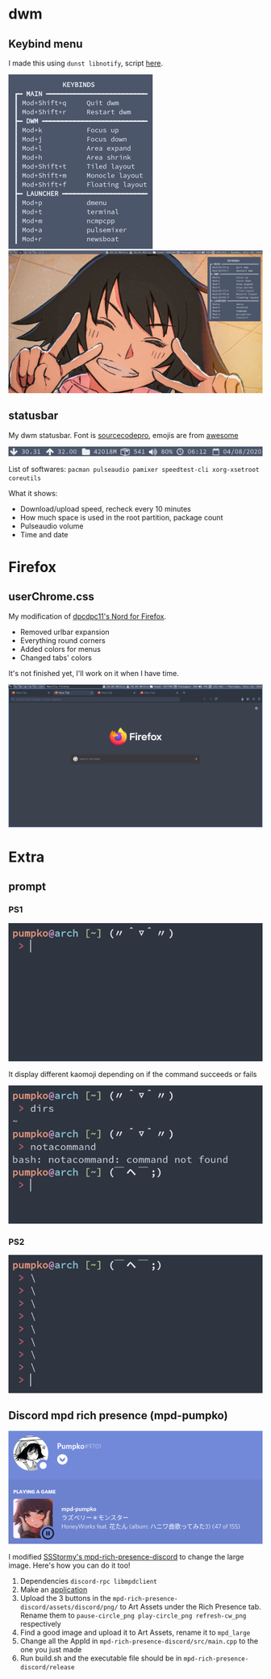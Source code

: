 # dwm
## Keybind menu
I made this using ```dunst libnotify```, script [here](https://github.com/giabao141104/dotfiles/blob/master/bin/key).

![keybind menu](https://github.com/giabao141104/dotfiles/blob/master/dwm/keybind.png)
![keybind menu](https://github.com/giabao141104/dotfiles/blob/master/dwm/keybind-full.png)
## statusbar
My dwm statusbar. Font is [sourcecodepro](https://www.archlinux.org/packages/extra/any/adobe-source-code-pro-fonts/), emojis are from [awesome](https://www.archlinux.org/packages/community/any/awesome-terminal-fonts/)

![statusbar](https://github.com/giabao141104/dotfiles/blob/master/dwm/statusbar.png)

List of softwares: ```pacman pulseaudio pamixer speedtest-cli xorg-xsetroot coreutils```

What it shows:
* Download/upload speed, recheck every 10 minutes
* How much space is used in the root partition, package count
* Pulseaudio volume
* Time and date

# Firefox
## userChrome.css
My modification of [dpcdpc11's Nord for Firefox](https://www.deviantart.com/dpcdpc11/art/Nord-for-Firefox-837860916).

* Removed urlbar expansion
* Everything round corners
* Added colors for menus
* Changed tabs' colors

It's not finished yet, I'll work on it when I have time.

![userChrome.css](https://github.com/giabao141104/dotfiles/blob/master/firefox/2020-07-23_01-46-16_R.png)

# Extra
## prompt
### PS1
![ps1](https://github.com/giabao141104/dotfiles/blob/master/extra/prompt/2020-07-23_23-39-04_A.png)

It display different kaomoji depending on if the command succeeds or fails

![logic](https://github.com/giabao141104/dotfiles/blob/master/extra/prompt/2020-07-23_23-38-43_A.png)
### PS2
![ps2](https://github.com/giabao141104/dotfiles/blob/master/extra/prompt/2020-07-23_23-38-55_A.png)
## Discord mpd rich presence (mpd-pumpko)
![mpd rich presence](https://github.com/giabao141104/dotfiles/blob/master/mpd-rich-presence-discord/2020-07-31_04-18-12_A.png)

I modified [SSStormy's mpd-rich-presence-discord](https://github.com/SSStormy/mpd-rich-presence-discord) to change the large image. Here's how you can do it too!
1. Dependencies ```discord-rpc libmpdclient```
2. Make an [application](https://discord.com/developers/applications)
3. Upload the 3 buttons in the ```mpd-rich-presence-discord/assets/discord/png/``` to Art Assets under the Rich Presence tab. Rename them to ```pause-circle_png play-circle_png refresh-cw_png``` respectively
4. Find a good image and upload it to Art Assets, rename it to ```mpd_large```
5. Change all the AppId in ```mpd-rich-presence-discord/src/main.cpp``` to the one you just made
6. Run build.sh and the executable file should be in ```mpd-rich-presence-discord/release```
